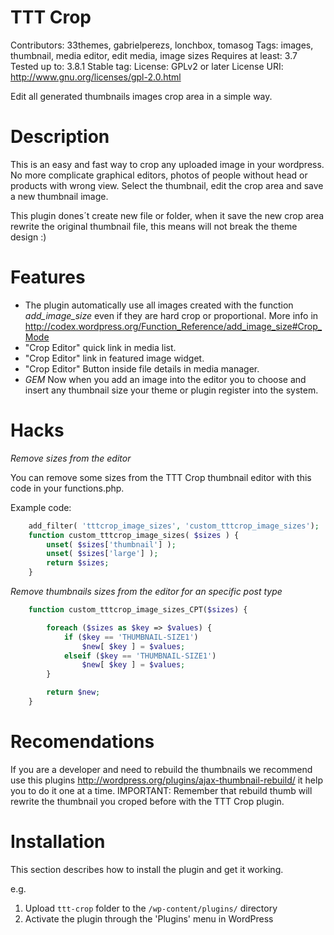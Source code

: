 
TTT Crop
========

Contributors: 33themes, gabrielperezs, lonchbox, tomasog
Tags: images, thumbnail, media editor, edit media, image sizes
Requires at least: 3.7
Tested up to: 3.8.1
Stable tag: 
License: GPLv2 or later
License URI: http://www.gnu.org/licenses/gpl-2.0.html 

Edit all generated thumbnails images crop area in a simple way.


Description
===========

This is an easy and fast way to crop any uploaded image in your wordpress. No more complicate graphical editors, photos of people without head or products with wrong view. Select the thumbnail, edit the crop area and save a new thumbnail image.

This plugin dones´t create new file or folder, when it save the new crop area rewrite the original thumbnail file, this means will not break the theme design :)

Features
========

* The plugin automatically use all images created with the function _add_image_size_ even if they are hard crop or proportional. More info in http://codex.wordpress.org/Function_Reference/add_image_size#Crop_Mode
* "Crop Editor" quick link in media list.
* "Crop Editor" link in featured image widget.
* "Crop Editor" Button inside file details in media manager.
* *GEM* Now when you add an image into the editor you to choose and insert any thumbnail size your theme or plugin register into the system.

Hacks
=====

*Remove sizes from the editor*

You can remove some sizes from the TTT Crop thumbnail editor with this code in your functions.php. 

Example code:

```php
    add_filter( 'tttcrop_image_sizes', 'custom_tttcrop_image_sizes');
    function custom_tttcrop_image_sizes( $sizes ) {
        unset( $sizes['thumbnail'] );
        unset( $sizes['large'] );
        return $sizes;
    }
```

*Remove thumbnails sizes from the editor for an specific post type*


```php
    function custom_tttcrop_image_sizes_CPT($sizes) {

        foreach ($sizes as $key => $values) {
            if ($key == 'THUMBNAIL-SIZE1')
                $new[ $key ] = $values;
            elseif ($key == 'THUMBNAIL-SIZE1')
                $new[ $key ] = $values;            
        }

        return $new;
    }
```

Recomendations
==============

If you are a developer and need to rebuild the thumbnails we recommend use this plugins http://wordpress.org/plugins/ajax-thumbnail-rebuild/ it help you to do it one at a time. IMPORTANT: Remember that rebuild thumb will rewrite the thumbnail you croped before with the TTT Crop plugin.

Installation
============

This section describes how to install the plugin and get it working.

e.g.

1. Upload `ttt-crop` folder to the `/wp-content/plugins/` directory
1. Activate the plugin through the 'Plugins' menu in WordPress
